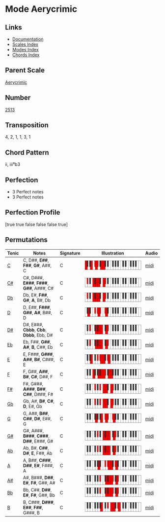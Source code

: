 # Mode Aerycrimic

## Links

- [Documentation](README.md)
- [Scales Index](Scales.md)
- [Modes Index](Modes.md)
- [Chords Index](Chords.md)

## Parent Scale

[Aerycrimic](ScaleAerycrimic.md)

## Number

[2513](https://ianring.com/musictheory/scales/2513)

## Transposition

4, 2, 1, 1, 3, 1

## Chord Pattern

ii, iii⁰b3

## Perfection

- 3 Perfect notes
- 3 Perfect notes

## Perfection Profile

[true true false false false true]

## Permutations

| Tonic | Notes | Signature | Illustration | Audio |
|-------|-------|-----------|--------------|-------|
| [C](ModeCNaturalAerycrimic.md) | C, D##, **E##**, **F##**, **G#**, A##, C | C | ![CNaturalAerycrimic](ModeCNaturalAerycrimic.png) | [midi](https://github.com/edipermadi/music/blob/main/docs/ModeCNaturalAerycrimic.mid?raw=true) |
| [C#](ModeCSharpAerycrimic.md) | C#, D###, **E###**, **F###**, **G##**, A###, C# | C | ![CSharpAerycrimic](ModeCSharpAerycrimic.png) | [midi](https://github.com/edipermadi/music/blob/main/docs/ModeCSharpAerycrimic.mid?raw=true) |
| [Db](ModeDFlatAerycrimic.md) | Db, E#, **F##**, **G#**, **A**, B#, Db | C | ![DFlatAerycrimic](ModeDFlatAerycrimic.png) | [midi](https://github.com/edipermadi/music/blob/main/docs/ModeDFlatAerycrimic.mid?raw=true) |
| [D](ModeDNaturalAerycrimic.md) | D, E##, **F###**, **G##**, **A#**, B##, D | C | ![DNaturalAerycrimic](ModeDNaturalAerycrimic.png) | [midi](https://github.com/edipermadi/music/blob/main/docs/ModeDNaturalAerycrimic.mid?raw=true) |
| [D#](ModeDSharpAerycrimic.md) | D#, E###, **Cbbb**, **Cbb**, **Dbbb**, Ebb, D# | C | ![DSharpAerycrimic](ModeDSharpAerycrimic.png) | [midi](https://github.com/edipermadi/music/blob/main/docs/ModeDSharpAerycrimic.mid?raw=true) |
| [Eb](ModeEFlatAerycrimic.md) | Eb, F##, **G##**, **A#**, **B**, C##, Eb | C | ![EFlatAerycrimic](ModeEFlatAerycrimic.png) | [midi](https://github.com/edipermadi/music/blob/main/docs/ModeEFlatAerycrimic.mid?raw=true) |
| [E](ModeENaturalAerycrimic.md) | E, F###, **G###**, **A##**, **B#**, C###, E | C | ![ENaturalAerycrimic](ModeENaturalAerycrimic.png) | [midi](https://github.com/edipermadi/music/blob/main/docs/ModeENaturalAerycrimic.mid?raw=true) |
| [F](ModeFNaturalAerycrimic.md) | F, G##, **A##**, **B#**, **C#**, D##, F | C | ![FNaturalAerycrimic](ModeFNaturalAerycrimic.png) | [midi](https://github.com/edipermadi/music/blob/main/docs/ModeFNaturalAerycrimic.mid?raw=true) |
| [F#](ModeFSharpAerycrimic.md) | F#, G###, **A###**, **B##**, **C##**, D###, F# | C | ![FSharpAerycrimic](ModeFSharpAerycrimic.png) | [midi](https://github.com/edipermadi/music/blob/main/docs/ModeFSharpAerycrimic.mid?raw=true) |
| [Gb](ModeGFlatAerycrimic.md) | Gb, A#, **B#**, **C#**, **D**, E#, Gb | C | ![GFlatAerycrimic](ModeGFlatAerycrimic.png) | [midi](https://github.com/edipermadi/music/blob/main/docs/ModeGFlatAerycrimic.mid?raw=true) |
| [G](ModeGNaturalAerycrimic.md) | G, A##, **B##**, **C##**, **D#**, E##, G | C | ![GNaturalAerycrimic](ModeGNaturalAerycrimic.png) | [midi](https://github.com/edipermadi/music/blob/main/docs/ModeGNaturalAerycrimic.mid?raw=true) |
| [G#](ModeGSharpAerycrimic.md) | G#, A###, **B###**, **C###**, **D##**, E###, G# | C | ![GSharpAerycrimic](ModeGSharpAerycrimic.png) | [midi](https://github.com/edipermadi/music/blob/main/docs/ModeGSharpAerycrimic.mid?raw=true) |
| [Ab](ModeAFlatAerycrimic.md) | Ab, B#, **C##**, **D#**, **E**, F##, Ab | C | ![AFlatAerycrimic](ModeAFlatAerycrimic.png) | [midi](https://github.com/edipermadi/music/blob/main/docs/ModeAFlatAerycrimic.mid?raw=true) |
| [A](ModeANaturalAerycrimic.md) | A, B##, **C###**, **D##**, **E#**, F###, A | C | ![ANaturalAerycrimic](ModeANaturalAerycrimic.png) | [midi](https://github.com/edipermadi/music/blob/main/docs/ModeANaturalAerycrimic.mid?raw=true) |
| [A#](ModeASharpAerycrimic.md) | A#, B###, **D##**, **E#**, **F#**, G##, A# | C | ![ASharpAerycrimic](ModeASharpAerycrimic.png) | [midi](https://github.com/edipermadi/music/blob/main/docs/ModeASharpAerycrimic.mid?raw=true) |
| [Bb](ModeBFlatAerycrimic.md) | Bb, C##, **D##**, **E#**, **F#**, G##, Bb | C | ![BFlatAerycrimic](ModeBFlatAerycrimic.png) | [midi](https://github.com/edipermadi/music/blob/main/docs/ModeBFlatAerycrimic.mid?raw=true) |
| [B](ModeBNaturalAerycrimic.md) | B, C###, **D###**, **E##**, **F##**, G###, B | C | ![BNaturalAerycrimic](ModeBNaturalAerycrimic.png) | [midi](https://github.com/edipermadi/music/blob/main/docs/ModeBNaturalAerycrimic.mid?raw=true) |

